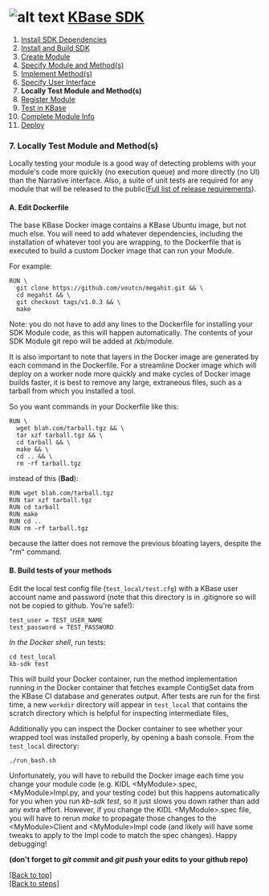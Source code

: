 # <A NAME="top"></A>![alt text](https://avatars2.githubusercontent.com/u/1263946?v=3&s=84 "KBase") [KBase SDK](../README.md)

1. [Install SDK Dependencies](kb_sdk_dependencies.md)
2. [Install and Build SDK](kb_sdk_install_and_build.md)
3. [Create Module](kb_sdk_create_module.md)
4. [Specify Module and Method(s)](kb_sdk_edit_module.md)
5. [Implement Method(s)](kb_sdk_impl_methods.md)
6. [Specify User Interface](kb_sdk_make_ui.md)
7. **Locally Test Module and Method(s)**
8. [Register Module](kb_sdk_register_module.md)
9. [Test in KBase](kb_sdk_test_in_kbase.md)
10. [Complete Module Info](kb_sdk_complete_module_info.md)
11. [Deploy](kb_sdk_deploy.md)


### 7. Locally Test Module and Method(s)

Locally testing your module is a good way of detecting problems with your module's code more quickly (no execution 
queue) and more directly (no UI) than the Narrative interface. Also, a suite of unit tests are required for any module
that will be released to the public([Full list of release requirements](https://github.com/kbase/project_guides/blob/master/SDK_Guidelines.md)).

#### <A NAME="dockerfile"></A>A. Edit Dockerfile

The base KBase Docker image contains a KBase Ubuntu image, but not much else.  You will need to add whatever dependencies, including the installation of whatever tool you are wrapping, to the Dockerfile that is executed to build a custom Docker image that can run your Module.

For example:

```
RUN \
  git clone https://github.com/voutcn/megahit.git && \
  cd megahit && \
  git checkout tags/v1.0.3 && \
  make
```

Note: you do not have to add any lines to the Dockerfile for installing your SDK Module code, as this will happen automatically.  The contents of your SDK Module git repo will be added at /kb/module.

It is also important to note that layers in the Docker image are generated by each command in the Dockerfile.  For a streamline Docker image which will deploy on a worker node more quickly and make cycles of Docker image builds faster, it is best to remove any large, extraneous files, such as a tarball from which you installed a tool.

So you want commands in your Dockerfile like this:

```
RUN \
  wget blah.com/tarball.tgz && \
  tar xzf tarball.tgz && \
  cd tarball && \
  make && \
  cd .. && \
  rm -rf tarball.tgz
```

instead of this (**Bad**):

```
RUN wget blah.com/tarball.tgz
RUN tar xzf tarball.tgz
RUN cd tarball
RUN make
RUN cd ..
RUN rm -rf tarball.tgz
```

because the latter does not remove the previous bloating layers, despite the "rm" command.

#### <A NAME="build-tests"></A>B. Build tests of your methods

Edit the local test config file (`test_local/test.cfg`) with a KBase user account name and password (note that this directory is in .gitignore so will not be copied to github.  You're safe!):

    test_user = TEST_USER_NAME
    test_password = TEST_PASSWORD

*In the Docker shell*, run tests:

    cd test_local
    kb-sdk test

This will build your Docker container, run the method implementation running in the Docker 
container that fetches example ContigSet data from the KBase CI database and generates output. 
After tests are run for the first time, a new `workdir` directory will appear in `test_local`
that contains the scratch directory which is helpful for inspecting intermediate files,

Additionally you can inspect the Docker container to see whether your wrapped tool was 
installed properly, by opening a bash console.  From the `test_local` directory:
    
    ./run_bash.sh

Unfortunately, you will have to rebuild the Docker image each time you change your module code 
(e.g. KIDL \<MyModule\>.spec, \<MyModule\>Impl.py, and your testing code) but this happens 
automatically for you when you run *kb-sdk test*, so it just slows you down rather than add 
any extra effort.  However, if you change the KIDL \<MyModule\>.spec file, you will have to 
rerun *make* to propagate those changes to the \<MyModule\>Client and \<MyModule\>Impl code 
(and likely will have some tweaks to apply to the Impl code to match the spec changes).  Happy debugging!

**(don't forget to *git commit* and *git push* your edits to your github repo)**

[\[Back to top\]](#top)<br>
[\[Back to steps\]](../README.md#steps)
